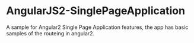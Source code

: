 # AngularJS2-SinglePageApplication
A sample for Angular2 Single Page Application features, the app has basic samples of the routeing in angular2.
